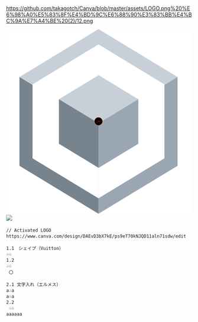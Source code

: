 

###
https://github.com/takagotch/Canva/blob/master/assets/LOGO.png%20%E6%98%A0%E5%83%8F%E4%BD%9C%E6%88%90%E3%83%BB%E4%BC%9A%E7%A4%BE%20(2)/12.png

![](https://raw.githubusercontent.com/takagotch/Canva/master/assets/LOGO.png%20%E6%98%A0%E5%83%8F%E4%BD%9C%E6%88%90%E3%83%BB%E4%BC%9A%E7%A4%BE.png)
![](https://raw.githubusercontent.com/takagotch/Canva/master/assets/LOGO.png%20%E6%98%A0%E5%83%8F%E4%BD%9C%E6%88%90%E3%83%BB%E4%BC%9A%E7%A4%BE%20(1).pn)
![]()


```
// Activated LOGO
https://www.canva.com/design/DAEvD3bX7kE/ps9eT70kNJQD11aln71sdw/edit

1.1　シェイプ（Vuitton）
♤♧
1.2
♤♧
 〇
 
2.1 文字入れ（エルメス）
a♤a
a♧a
2.2  
 ♤♧
aaaaaa

```



